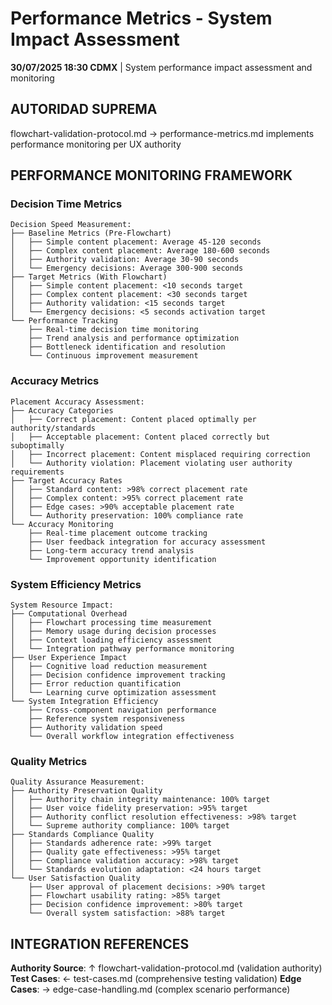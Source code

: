 # Performance Metrics - System Impact Assessment

**30/07/2025 18:30 CDMX** | System performance impact assessment and monitoring

## AUTORIDAD SUPREMA
flowchart-validation-protocol.md → performance-metrics.md implements performance monitoring per UX authority

## PERFORMANCE MONITORING FRAMEWORK

### **Decision Time Metrics**
```
Decision Speed Measurement:
├── Baseline Metrics (Pre-Flowchart)
│   ├── Simple content placement: Average 45-120 seconds
│   ├── Complex content placement: Average 180-600 seconds
│   ├── Authority validation: Average 30-90 seconds
│   └── Emergency decisions: Average 300-900 seconds
├── Target Metrics (With Flowchart)
│   ├── Simple content placement: <10 seconds target
│   ├── Complex content placement: <30 seconds target
│   ├── Authority validation: <15 seconds target
│   └── Emergency decisions: <5 seconds activation target
└── Performance Tracking
    ├── Real-time decision time monitoring
    ├── Trend analysis and performance optimization
    ├── Bottleneck identification and resolution
    └── Continuous improvement measurement
```

### **Accuracy Metrics**
```
Placement Accuracy Assessment:
├── Accuracy Categories
│   ├── Correct placement: Content placed optimally per authority/standards
│   ├── Acceptable placement: Content placed correctly but suboptimally
│   ├── Incorrect placement: Content misplaced requiring correction
│   └── Authority violation: Placement violating user authority requirements
├── Target Accuracy Rates
│   ├── Standard content: >98% correct placement rate
│   ├── Complex content: >95% correct placement rate
│   ├── Edge cases: >90% acceptable placement rate
│   └── Authority preservation: 100% compliance rate
└── Accuracy Monitoring
    ├── Real-time placement outcome tracking
    ├── User feedback integration for accuracy assessment
    ├── Long-term accuracy trend analysis
    └── Improvement opportunity identification
```

### **System Efficiency Metrics**
```
System Resource Impact:
├── Computational Overhead
│   ├── Flowchart processing time measurement
│   ├── Memory usage during decision processes
│   ├── Context loading efficiency assessment
│   └── Integration pathway performance monitoring
├── User Experience Impact
│   ├── Cognitive load reduction measurement
│   ├── Decision confidence improvement tracking
│   ├── Error reduction quantification
│   └── Learning curve optimization assessment
└── System Integration Efficiency
    ├── Cross-component navigation performance
    ├── Reference system responsiveness
    ├── Authority validation speed
    └── Overall workflow integration effectiveness
```

### **Quality Metrics**
```
Quality Assurance Measurement:
├── Authority Preservation Quality
│   ├── Authority chain integrity maintenance: 100% target
│   ├── User voice fidelity preservation: >95% target
│   ├── Authority conflict resolution effectiveness: >98% target
│   └── Supreme authority compliance: 100% target
├── Standards Compliance Quality
│   ├── Standards adherence rate: >99% target
│   ├── Quality gate effectiveness: >95% target
│   ├── Compliance validation accuracy: >98% target
│   └── Standards evolution adaptation: <24 hours target
└── User Satisfaction Quality
    ├── User approval of placement decisions: >90% target
    ├── Flowchart usability rating: >85% target
    ├── Decision confidence improvement: >80% target
    └── Overall system satisfaction: >88% target
```

## INTEGRATION REFERENCES
**Authority Source**: ↑ flowchart-validation-protocol.md (validation authority)
**Test Cases**: ← test-cases.md (comprehensive testing validation)
**Edge Cases**: → edge-case-handling.md (complex scenario performance)